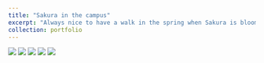 ```yaml
---
title: "Sakura in the campus"
excerpt: "Always nice to have a walk in the spring when Sakura is blooming.<br/><img src='/images/sakura/DSC_7105.jpg' width="40%">"
collection: portfolio
---
```

![](/images/sakura/DSC_7105.jpg)
![](/images/sakura/DSC_7163.jpg)
![](/images/sakura/DSC_7167.jpg)
![](/images/sakura/IMG_0153.jpg)
![](/images/sakura/IMG_0207.jpg)